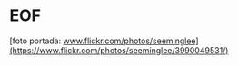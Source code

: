 # EOF

[foto portada: www.flickr.com/photos/seeminglee](https://www.flickr.com/photos/seeminglee/3990049531/)